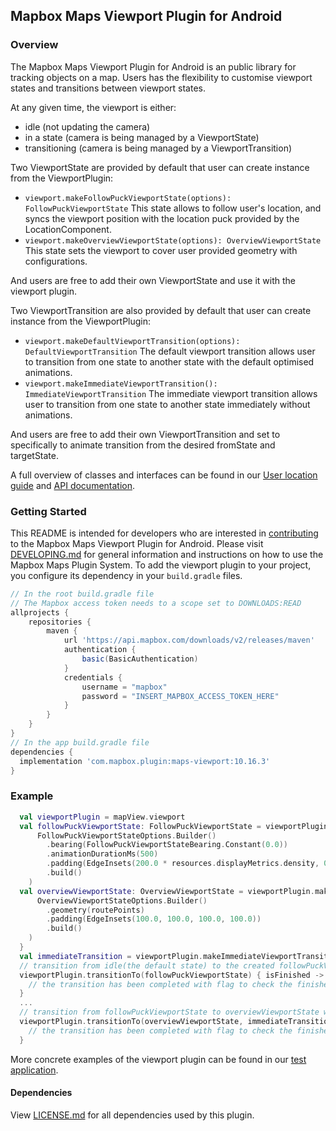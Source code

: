 ## Mapbox Maps Viewport Plugin for Android

### Overview

The Mapbox Maps Viewport Plugin for Android is an public library for tracking objects on a map. Users has the flexibility to customise viewport states and transitions between viewport states.

At any given time, the viewport is either:
  - idle (not updating the camera)
  - in a state (camera is being managed by a ViewportState)
  - transitioning (camera is being managed by a ViewportTransition)

Two ViewportState are provided by default that user can create instance from the ViewportPlugin:
 * `viewport.makeFollowPuckViewportState(options): FollowPuckViewportState`
This state allows to follow user's location, and syncs the viewport position with the location puck provided by the LocationComponent.
 * `viewport.makeOverviewViewportState(options): OverviewViewportState`
This state sets the viewport to cover user provided geometry with configurations.

And users are free to add their own ViewportState and use it with the viewport plugin.

Two ViewportTransition are also provided by default that user can create instance from the ViewportPlugin:
* `viewport.makeDefaultViewportTransition(options): DefaultViewportTransition`
The default viewport transition allows user to transition from one state to another state with the default optimised animations.
* `viewport.makeImmediateViewportTransition(): ImmediateViewportTransition`
The immediate viewport transition allows user to transition from one state to another state immediately without animations.

And users are free to add their own ViewportTransition and set to specifically to animate transition from the desired fromState and targetState.

A full overview of classes and interfaces can be found in our [User location guide](https://docs.mapbox.com/android/maps/guides/user-location/#location-tracking) and [API documentation](https://docs.mapbox.com/android/maps/api-reference/).

### Getting Started

This README is intended for developers who are interested in [contributing](https://github.com/mapbox/mapbox-maps-android/blob/master/CONTRIBUTING.md) to the Mapbox Maps Viewport Plugin for Android. Please visit [DEVELOPING.md](https://github.com/mapbox/mapbox-maps-android/blob/master/DEVELOPING.md) for general information and instructions on how to use the Mapbox Maps Plugin System. To add the viewport plugin to your project, you configure its dependency in your `build.gradle` files.

```groovy
// In the root build.gradle file
// The Mapbox access token needs to a scope set to DOWNLOADS:READ
allprojects {
    repositories {
        maven {
            url 'https://api.mapbox.com/downloads/v2/releases/maven'
            authentication {
                basic(BasicAuthentication)
            }
            credentials {
                username = "mapbox"
                password = "INSERT_MAPBOX_ACCESS_TOKEN_HERE"
            }
        }
    }
}
// In the app build.gradle file
dependencies {
  implementation 'com.mapbox.plugin:maps-viewport:10.16.3'
}
```

### Example

```kotlin
  val viewportPlugin = mapView.viewport
  val followPuckViewportState: FollowPuckViewportState = viewportPlugin.makeFollowPuckViewportState(
      FollowPuckViewportStateOptions.Builder()
        .bearing(FollowPuckViewportStateBearing.Constant(0.0))
        .animationDurationMs(500)
        .padding(EdgeInsets(200.0 * resources.displayMetrics.density, 0.0, 0.0, 0.0))
        .build()
    )
  val overviewViewportState: OverviewViewportState = viewportPlugin.makeOverviewViewportState(
      OverviewViewportStateOptions.Builder()
        .geometry(routePoints)
        .padding(EdgeInsets(100.0, 100.0, 100.0, 100.0))
        .build()
    )
  }
  val immediateTransition = viewportPlugin.makeImmediateViewportTransition()
  // transition from idle(the default state) to the created followPuckViewportState with default transition
  viewportPlugin.transitionTo(followPuckViewportState) { isFinished ->
    // the transition has been completed with flag to check the finished status
  }
  ...
  // transition from followPuckViewportState to overviewViewportState with immediate transition
  viewportPlugin.transitionTo(overviewViewportState, immediateTransition) { isFinished ->
    // the transition has been completed with flag to check the finished status
  }
```

More concrete examples of the viewport plugin can be found in our [test application](https://github.com/mapbox/mapbox-maps-android/tree/master/app/src/main/java/com/mapbox/maps/testapp).

#### Dependencies

View [LICENSE.md](LICENSE.md) for all dependencies used by this plugin.
